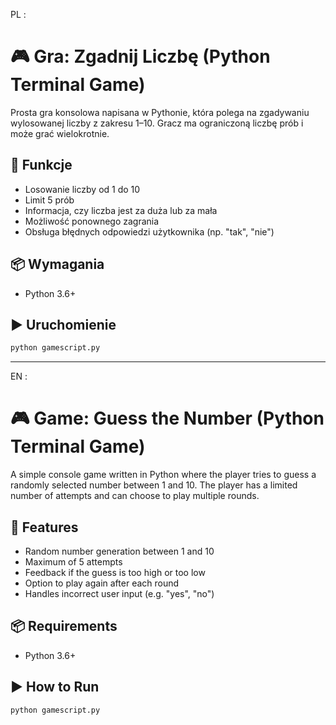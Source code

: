 PL : 
# 🎮 Gra: Zgadnij Liczbę (Python Terminal Game)

Prosta gra konsolowa napisana w Pythonie, która polega na zgadywaniu wylosowanej liczby z zakresu 1–10. Gracz ma ograniczoną liczbę prób i może grać wielokrotnie.

## 🚀 Funkcje

- Losowanie liczby od 1 do 10
- Limit 5 prób
- Informacja, czy liczba jest za duża lub za mała
- Możliwość ponownego zagrania
- Obsługa błędnych odpowiedzi użytkownika (np. "tak", "nie")

## 📦 Wymagania

- Python 3.6+

## ▶️ Uruchomienie

```bash
python gamescript.py
```
-----------------------------------------------------------------------------------------------------------------------------
EN : 

# 🎮 Game: Guess the Number (Python Terminal Game)

A simple console game written in Python where the player tries to guess a randomly selected number between 1 and 10. The player has a limited number of attempts and can choose to play multiple rounds.

## 🚀 Features

- Random number generation between 1 and 10
- Maximum of 5 attempts
- Feedback if the guess is too high or too low
- Option to play again after each round
- Handles incorrect user input (e.g. "yes", "no")

## 📦 Requirements

- Python 3.6+

## ▶️ How to Run

```bash
python gamescript.py

